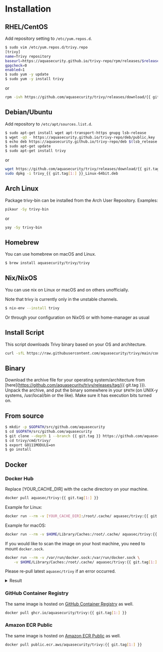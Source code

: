# Installation

## RHEL/CentOS

Add repository setting to `/etc/yum.repos.d`.

```bash
$ sudo vim /etc/yum.repos.d/trivy.repo
[trivy]
name=Trivy repository
baseurl=https://aquasecurity.github.io/trivy-repo/rpm/releases/$releasever/$basearch/
gpgcheck=0
enabled=1
$ sudo yum -y update
$ sudo yum -y install trivy
```

or

```bash
rpm -ivh https://github.com/aquasecurity/trivy/releases/download/{{ git.tag }}/trivy_{{ git.tag[1:] }}_Linux-64bit.rpm
```

## Debian/Ubuntu

Add repository to `/etc/apt/sources.list.d`.

```bash
$ sudo apt-get install wget apt-transport-https gnupg lsb-release
$ wget -qO - https://aquasecurity.github.io/trivy-repo/deb/public.key | sudo apt-key add -
$ echo deb https://aquasecurity.github.io/trivy-repo/deb $(lsb_release -sc) main | sudo tee -a /etc/apt/sources.list.d/trivy.list
$ sudo apt-get update
$ sudo apt-get install trivy
```

or

```bash
wget https://github.com/aquasecurity/trivy/releases/download/{{ git.tag }}/trivy_{{ git.tag[1:] }}_Linux-64bit.deb
sudo dpkg -i trivy_{{ git.tag[1:] }}_Linux-64bit.deb
```



## Arch Linux
Package trivy-bin can be installed from the Arch User Repository. Examples:

```bash
pikaur -Sy trivy-bin
```
or
```bash
yay -Sy trivy-bin
```

## Homebrew

You can use homebrew on macOS and Linux.

```bash
$ brew install aquasecurity/trivy/trivy
```

## Nix/NixOS

You can use nix on Linux or macOS and on others unofficially.

Note that trivy is currently only in the unstable channels.

```bash
$ nix-env --install trivy
```

Or through your configuration on NixOS or with home-manager as usual


## Install Script
This script downloads Trivy binary based on your OS and architecture.

```bash
curl -sfL https://raw.githubusercontent.com/aquasecurity/trivy/main/contrib/install.sh | sh -s -- -b /usr/local/bin {{ git.tag }}
```

## Binary

Download the archive file for your operating system/architecture from [here](https://github.com/aquasecurity/trivy/releases/tag/{{ git.tag }}). 
Unpack the archive, and put the binary somewhere in your `$PATH` (on UNIX-y systems, /usr/local/bin or the like).
Make sure it has execution bits turned on.

## From source

```bash
$ mkdir -p $GOPATH/src/github.com/aquasecurity
$ cd $GOPATH/src/github.com/aquasecurity
$ git clone --depth 1 --branch {{ git.tag }} https://github.com/aquasecurity/trivy
$ cd trivy/cmd/trivy/
$ export GO111MODULE=on
$ go install
```

## Docker
### Docker Hub
Replace [YOUR_CACHE_DIR] with the cache directory on your machine.

```bash
docker pull aquasec/trivy:{{ git.tag[1:] }}
```

Example for Linux:

```bash
docker run --rm -v [YOUR_CACHE_DIR]:/root/.cache/ aquasec/trivy:{{ git.tag[1:] }} [YOUR_IMAGE_NAME]
```

Example for macOS:

```bash
docker run --rm -v $HOME/Library/Caches:/root/.cache/ aquasec/trivy:{{ git.tag[1:] }} python:3.4-alpine
```

If you would like to scan the image on your host machine, you need to mount `docker.sock`.

```bash
docker run --rm -v /var/run/docker.sock:/var/run/docker.sock \
    -v $HOME/Library/Caches:/root/.cache/ aquasec/trivy:{{ git.tag[1:] }} python:3.4-alpine
```

Please re-pull latest `aquasec/trivy` if an error occurred.

<details>
<summary>Result</summary>

```bash
2019-05-16T01:20:43.180+0900    INFO    Updating vulnerability database...
2019-05-16T01:20:53.029+0900    INFO    Detecting Alpine vulnerabilities...

python:3.4-alpine3.9 (alpine 3.9.2)
===================================
Total: 1 (UNKNOWN: 0, LOW: 0, MEDIUM: 1, HIGH: 0, CRITICAL: 0)

+---------+------------------+----------+-------------------+---------------+--------------------------------+
| LIBRARY | VULNERABILITY ID | SEVERITY | INSTALLED VERSION | FIXED VERSION |             TITLE              |
+---------+------------------+----------+-------------------+---------------+--------------------------------+
| openssl | CVE-2019-1543    | MEDIUM   | 1.1.1a-r1         | 1.1.1b-r1     | openssl: ChaCha20-Poly1305     |
|         |                  |          |                   |               | with long nonces               |
+---------+------------------+----------+-------------------+---------------+--------------------------------+
```

</details>

### GitHub Container Registry

The same image is hosted on [GitHub Container Registry][registry] as well.

```bash
docker pull ghcr.io/aquasecurity/trivy:{{ git.tag[1:] }}
```

[registry]: https://github.com/orgs/aquasecurity/packages/container/package/trivy

### Amazon ECR Public

The same image is hosted on [Amazon ECR Public](https://gallery.ecr.aws/aquasecurity/trivy) as well.

```bash
docker pull public.ecr.aws/aquasecurity/trivy:{{ git.tag[1:] }}
```
